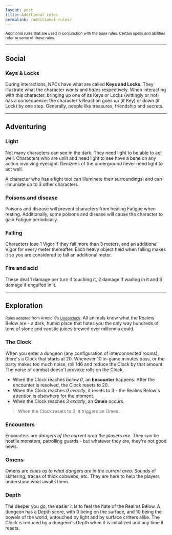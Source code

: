 ```yaml
---
layout: post
title: Additional rules
permalink: /additional-rules/
---
```

<small>Additional rules that are used in conjunction with the base rules. Certain spells and abilities refer to some of these rules.</small>

***
## Social

### Keys & Locks
During interactions, NPCs have what are called <b>Keys and Locks</b>. They illustrate what the character <i>wants</i> and <i>hates</i> respectively. When interacting with this character, bringing up one of its Keys or Locks (wittingly or not) has a consequence: the character's Reaction goes up (if Key) or down (if Lock) by one step. Generally, people like treasures, friendship and secrets.

***
## Adventuring 

### Light
Not many characters can see in the dark. They need light to be able to act well. Characters who are unlit and need light to see have a bane on any action involving eyesight. Denizens of the underground never need light to act well.

A character who has a light tool can illuminate their surroundings, and can illmuniate up to 3 other characters.

### Poisons and disease
Poisons and disease will prevent characters from healing Fatigue when resting. Additionally, some poisons and disease will cause the character to gain Fatigue periodically.

### Falling
Characters lose 1 Vigor if they fall more than 3 meters, and an additional Vigor for every meter thereafter. Each heavy object held when falling makes it so you are considered to fall an additional meter.

### Fire and acid
These deal 1 damage per turn if touching it, 2 damage if wading in it and 3 damage if engulfed in it.

***
## Exploration
<small>Rules adapted from Arnold K's [Underclock](https://goblinpunch.blogspot.com/2023/04/the-underclock-fixing-random-encounter.html).</small>
All animals know what the Realms Below are - a dark, humid place that hates you the only way hundreds of tons of stone and caustic juices brewed over millennia could.

### The Clock
When you enter a dungeon (any configuration of interconnected rooms), there's a Clock that starts at 20. Whenever 10 in-game minutes pass, or the party makes too much noise, roll 1d6 and reduce the Clock by that amount. The noise of combat doesn't provoke rolls on the Clock.
*  When the Clock reaches <i>below 0</i>, an <b>Encounter</b> happens. After the encounter is resolved, the Clock resets to 20.
*  When the Clock reaches <i>0 exactly</i>, it resets to 3 - the Realms Below's attention is elsewhere for the moment.
*  When the Clock reaches <i>3 exactly</i>, an <b>Omen</b> occurs.

> When the Clock resets to 3, it triggers an Omen.

### Encounters
Encounters are <i>dangers of the current area the players are</i>. They can be hostile monsters, patrolling guards - but whatever they are, they're not good news.

### Omens
Omens are <i>clues as to what dangers are in the current area</i>. Sounds of skittering, traces of thick cobwebs, etc. They are here to help the players understand what awaits them.

### Depth
The deeper you go, the easier it is to feel the hate of the Realms Below. A dungeon has a Depth score, with 0 being on the surface, and 10 being the bowels of the world, untouched by light and by surface critters alike. The Clock is reduced by a dungeon's Depth when it is initialized and any time it resets.


